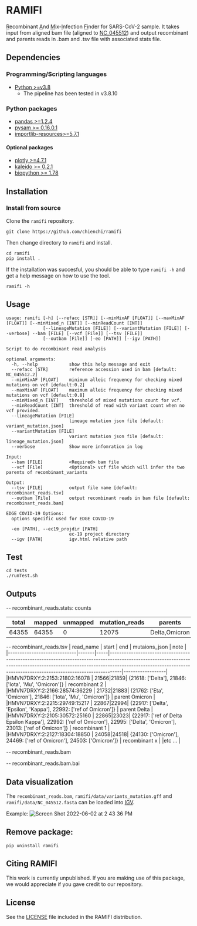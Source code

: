 # RAMIFI

<ins>R</ins>ecombinant <ins>A</ins>nd <ins>M</ins>ix-<ins>I</ins>nfection <ins>Fi</ins>nder for SARS-CoV-2 sample. It takes input from aligned bam file  (aligned to [NC_045512](https://github.com/chienchi/ramifi/blob/main/ramifi/data/NC_045512.fasta)) and output recombinant and parents reads in .bam and .tsv file with associated stats file. 

## Dependencies

### Programming/Scripting languages
- [Python >=v3.8](https://www.python.org/)
    - The pipeline has been tested in v3.8.10
    
### Python packages
- [pandas >=1.2.4](https://pandas.pydata.org/) 
- [pysam >= 0.16.0.1](https://github.com/pysam-developers/pysam)
- [importlib-resources>=5.7.1](https://pypi.org/project/importlib-resources/)

#### Optional packages
- [plotly >=4.7.1](https://plotly.com/python/)
- [kaleido >= 0.2.1](https://github.com/plotly/Kaleido)
- [biopython >= 1.78](https://biopython.org/)


## Installation

### Install from source
Clone the `ramifi` repository.

```
git clone https://github.com/chienchi/ramifi
```

Then change directory to `ramifi` and install.

```
cd ramifi
pip install .
```

If the installation was succesful, you should be able to type `ramifi -h` and get a help message on how to use the tool.

```
ramifi -h
```


## Usage
```
usage: ramifi [-h] [--refacc [STR]] [--minMixAF [FLOAT]] [--maxMixAF [FLOAT]] [--minMixed_n [INT]] [--minReadCount [INT]]
              [--lineageMutation [FILE]] [--variantMutation [FILE]] [--verbose] --bam [FILE] [--vcf [File]] [--tsv [FILE]]
              [--outbam [File]] [-eo [PATH]] [--igv [PATH]]

Script to do recombinant read analysis

optional arguments:
  -h, --help            show this help message and exit
  --refacc [STR]        reference accession used in bam [default: NC_045512.2]
  --minMixAF [FLOAT]    minimum alleic frequency for checking mixed mutations on vcf [default:0.2]
  --maxMixAF [FLOAT]    maximum alleic frequency for checking mixed mutations on vcf [default:0.8]
  --minMixed_n [INT]    threshold of mixed mutations count for vcf.
  --minReadCount [INT]  threshold of read with variant count when no vcf provided.
  --lineageMutation [FILE]
                        lineage mutation json file [default: variant_mutation.json]
  --variantMutation [FILE]
                        variant mutation json file [default: lineage_mutation.json]
  --verbose             Show more infomration in log

Input:
  --bam [FILE]          <Required> bam file
  --vcf [File]          <Optional> vcf file which will infer the two parents of recombinant_variants

Output:
  --tsv [FILE]          output file name [default: recombinant_reads.tsv]
  --outbam [File]       output recombinant reads in bam file [default: recombinant_reads.bam]

EDGE COVID-19 Options:
  options specific used for EDGE COVID-19

  -eo [PATH], --ec19_projdir [PATH]
                        ec-19 project directory
  --igv [PATH]          igv.html relative path
```

## Test

```
cd tests
./runTest.sh
```

## Outputs 

-- recombinant_reads.stats:  counts

| total  | mapped | unmapped | mutation_reads | parents     | recomb1_reads | recomb2_reads | recombx_reads | parent1_reads | parent2_reads | recomb1_perc| recomb2_perc | recombx_perc |
|--------|--------|----------|----------------|-------------|---------------|---------------|---------------|---------------|---------------|-------------|--------------|--------------|
| 64355  | 64355  |   0      |  12075         |Delta,Omicron|   131         | 103           |     15        |  617          |     376       | 10.5475040  | 8.293075684  | 1.2077294685 |


-- recombinant_reads.tsv
|    read_name                | start | end | mutaions_json                                                                                                                                                                                                                                 |  note            |
|-----------------------------|-------|-----|-----------------------------------------------------------------------------------------------------------------------------------------------------------------------------------------------------------------------------------------------|------------------|
|HMVN7DRXY:2:2153:21802:16078 |  21566|21859| {21618: ['Delta'], 21846: ['Iota', 'Mu', 'Omicron']}                                                                                                                                                                                          |  recombinant 2   |
|HMVN7DRXY:2:2166:28574:36229 |  21732|21883| {21762: ['Eta', 'Omicron'], 21846: ['Iota', 'Mu', 'Omicron']}                                                                                                                                                                                 |  parent Omicron  |
|HMVN7DRXY:2:2215:29749:15217 |  22867|22994| {22917: ['Delta', 'Epsilon', 'Kappa'], 22992: ['ref of Omicron']}                                                                                                                                                                             |  parent Delta    |
|HMVN7DRXY:2:2105:30572:25160 |  22865|23023| {22917: ['ref of Delta Epsilon Kappa'], 22992: ['ref of Omicron'], 22995: ['Delta', 'Omicron'], 23013: ['ref of Omicron']}                                                                                                                    |  recombinant 1   | 
|HMVN7DRXY:2:2127:18304:18850 |  24058|24518| {24130: ['Omicron'], 24469: ['ref of Omicron'], 24503: ['Omicron']}                                                                                                                                                                           |  recombinant x   |
|etc ...                      |

-- recombinant_reads.bam

-- recombinant_reads.bam.bai

## Data visualization

The `recombinant_reads.bam`, `ramifi/data/variants_mutation.gff` and `ramifi/data/NC_045512.fasta` can be loaded into [IGV](https://software.broadinstitute.org/software/igv/).

Example:
![Screen Shot 2022-06-02 at 2 43 36 PM](https://user-images.githubusercontent.com/737589/171769383-d4ca6cb8-8be8-4270-8dd9-b4cd33e5807e.png)

## Remove package:

```
pip uninstall ramifi
```

## Citing RAMIFI

This work is currently unpublished. If you are making use of this package, we would appreciate if you gave credit to our repository.

## License

See the [LICENSE](https://github.com/chienchi/ramifi/blob/main/LICENSE) file included in the RAMIFI distribution.
